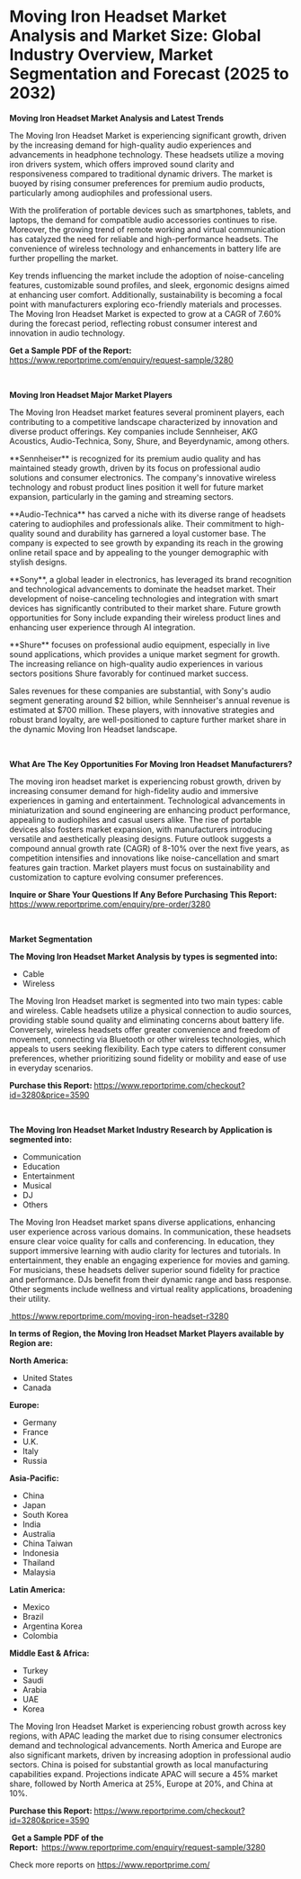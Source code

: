 <p><h1>Moving Iron Headset Market Analysis and Market Size: Global Industry Overview, Market Segmentation and Forecast (2025 to 2032)</h1></p><p><strong>Moving Iron Headset Market Analysis and Latest Trends</strong></p>
<p><p>The Moving Iron Headset Market is experiencing significant growth, driven by the increasing demand for high-quality audio experiences and advancements in headphone technology. These headsets utilize a moving iron drivers system, which offers improved sound clarity and responsiveness compared to traditional dynamic drivers. The market is buoyed by rising consumer preferences for premium audio products, particularly among audiophiles and professional users.</p><p>With the proliferation of portable devices such as smartphones, tablets, and laptops, the demand for compatible audio accessories continues to rise. Moreover, the growing trend of remote working and virtual communication has catalyzed the need for reliable and high-performance headsets. The convenience of wireless technology and enhancements in battery life are further propelling the market.</p><p>Key trends influencing the market include the adoption of noise-canceling features, customizable sound profiles, and sleek, ergonomic designs aimed at enhancing user comfort. Additionally, sustainability is becoming a focal point with manufacturers exploring eco-friendly materials and processes. The Moving Iron Headset Market is expected to grow at a CAGR of 7.60% during the forecast period, reflecting robust consumer interest and innovation in audio technology.</p></p>
<p><strong>Get a Sample PDF of the Report:&nbsp;</strong> <a href="https://www.reportprime.com/enquiry/request-sample/3280?utm_campaign=2734&utm_medium=2&utm_source=Github&utm_content=ia&utm_term=18032025&utm_id=moving-iron-headset">https://www.reportprime.com/enquiry/request-sample/3280</a></p>
<p>&nbsp;</p>
<p><strong>Moving Iron Headset Major Market Players</strong></p>
<p><p>The Moving Iron Headset market features several prominent players, each contributing to a competitive landscape characterized by innovation and diverse product offerings. Key companies include Sennheiser, AKG Acoustics, Audio-Technica, Sony, Shure, and Beyerdynamic, among others.</p><p>**Sennheiser** is recognized for its premium audio quality and has maintained steady growth, driven by its focus on professional audio solutions and consumer electronics. The company's innovative wireless technology and robust product lines position it well for future market expansion, particularly in the gaming and streaming sectors.</p><p>**Audio-Technica** has carved a niche with its diverse range of headsets catering to audiophiles and professionals alike. Their commitment to high-quality sound and durability has garnered a loyal customer base. The company is expected to see growth by expanding its reach in the growing online retail space and by appealing to the younger demographic with stylish designs.</p><p>**Sony**, a global leader in electronics, has leveraged its brand recognition and technological advancements to dominate the headset market. Their development of noise-canceling technologies and integration with smart devices has significantly contributed to their market share. Future growth opportunities for Sony include expanding their wireless product lines and enhancing user experience through AI integration.</p><p>**Shure** focuses on professional audio equipment, especially in live sound applications, which provides a unique market segment for growth. The increasing reliance on high-quality audio experiences in various sectors positions Shure favorably for continued market success.</p><p>Sales revenues for these companies are substantial, with Sony's audio segment generating around $2 billion, while Sennheiser's annual revenue is estimated at $700 million. These players, with innovative strategies and robust brand loyalty, are well-positioned to capture further market share in the dynamic Moving Iron Headset landscape.</p></p>
<p>&nbsp;</p>
<p><strong>What Are The Key Opportunities For Moving Iron Headset Manufacturers?</strong></p>
<p><p>The moving iron headset market is experiencing robust growth, driven by increasing consumer demand for high-fidelity audio and immersive experiences in gaming and entertainment. Technological advancements in miniaturization and sound engineering are enhancing product performance, appealing to audiophiles and casual users alike. The rise of portable devices also fosters market expansion, with manufacturers introducing versatile and aesthetically pleasing designs. Future outlook suggests a compound annual growth rate (CAGR) of 8-10% over the next five years, as competition intensifies and innovations like noise-cancellation and smart features gain traction. Market players must focus on sustainability and customization to capture evolving consumer preferences.</p></p>
<p><strong>Inquire or Share Your Questions If Any Before Purchasing This Report:</strong> <a href="https://www.reportprime.com/enquiry/pre-order/3280?utm_campaign=2734&utm_medium=2&utm_source=Github&utm_content=ia&utm_term=18032025&utm_id=moving-iron-headset">https://www.reportprime.com/enquiry/pre-order/3280</a></p>
<p>&nbsp;</p>
<p><strong>Market Segmentation</strong></p>
<p><strong>The Moving Iron Headset Market Analysis by types is segmented into:</strong></p>
<p><ul><li>Cable</li><li>Wireless</li></ul></p>
<p><p>The Moving Iron Headset market is segmented into two main types: cable and wireless. Cable headsets utilize a physical connection to audio sources, providing stable sound quality and eliminating concerns about battery life. Conversely, wireless headsets offer greater convenience and freedom of movement, connecting via Bluetooth or other wireless technologies, which appeals to users seeking flexibility. Each type caters to different consumer preferences, whether prioritizing sound fidelity or mobility and ease of use in everyday scenarios.</p></p>
<p><strong>Purchase this Report:&nbsp;</strong><a href="https://www.reportprime.com/checkout?id=3280&price=3590&utm_campaign=2734&utm_medium=2&utm_source=Github&utm_content=ia&utm_term=18032025&utm_id=moving-iron-headset">https://www.reportprime.com/checkout?id=3280&price=3590</a></p>
<p>&nbsp;</p>
<p><strong>The Moving Iron Headset Market Industry Research by Application is segmented into:</strong></p>
<p><ul><li>Communication</li><li>Education</li><li>Entertainment</li><li>Musical</li><li>DJ</li><li>Others</li></ul></p>
<p><p>The Moving Iron Headset market spans diverse applications, enhancing user experience across various domains. In communication, these headsets ensure clear voice quality for calls and conferencing. In education, they support immersive learning with audio clarity for lectures and tutorials. In entertainment, they enable an engaging experience for movies and gaming. For musicians, these headsets deliver superior sound fidelity for practice and performance. DJs benefit from their dynamic range and bass response. Other segments include wellness and virtual reality applications, broadening their utility.</p></p>
<p><a href="https://www.reportprime.com/moving-iron-headset-r3280?utm_campaign=2734&utm_medium=2&utm_source=Github&utm_content=ia&utm_term=18032025&utm_id=moving-iron-headset">&nbsp;https://www.reportprime.com/moving-iron-headset-r3280</a></p>
<p><strong>In terms of Region, the Moving Iron Headset Market Players available by Region are:</strong></p>
<p>
    <p> <strong> North America: </strong>
        <ul>
            <li>United States</li>
            <li>Canada</li>
        </ul>
        </p> 
    <p> <strong> Europe: </strong>
        <ul>
            <li>Germany</li>
            <li>France</li>
            <li>U.K.</li>
            <li>Italy</li>
            <li>Russia</li>
        </ul>
        </p> 
    <p> <strong> Asia-Pacific: </strong>
        <ul>
            <li>China</li>
            <li>Japan</li>
            <li>South Korea</li>
            <li>India</li>
            <li>Australia</li>
            <li>China Taiwan</li>
            <li>Indonesia</li>
            <li>Thailand</li>
            <li>Malaysia</li>
        </ul>
        </p> 
    <p> <strong> Latin America: </strong>
        <ul>
            <li>Mexico</li>
            <li>Brazil</li>
            <li>Argentina Korea</li>
            <li>Colombia</li>
        </ul>
        </p> 
    <p> <strong> Middle East & Africa: </strong>
        <ul>
            <li>Turkey</li>
            <li>Saudi</li>
            <li>Arabia</li>
            <li>UAE</li>
            <li>Korea</li>
        </ul>
    </p>
    </p>
<p><p>The Moving Iron Headset Market is experiencing robust growth across key regions, with APAC leading the market due to rising consumer electronics demand and technological advancements. North America and Europe are also significant markets, driven by increasing adoption in professional audio sectors. China is poised for substantial growth as local manufacturing capabilities expand. Projections indicate APAC will secure a 45% market share, followed by North America at 25%, Europe at 20%, and China at 10%.</p></p>
<p><strong>Purchase this Report: </strong><a href="https://www.reportprime.com/checkout?id=3280&price=3590&utm_campaign=2734&utm_medium=2&utm_source=Github&utm_content=ia&utm_term=18032025&utm_id=moving-iron-headset">https://www.reportprime.com/checkout?id=3280&price=3590</a></p>
<p>&nbsp;<strong>Get a Sample PDF of the Report:&nbsp;&nbsp;</strong><a href="https://www.reportprime.com/enquiry/request-sample/3280?utm_campaign=2734&utm_medium=2&utm_source=Github&utm_content=ia&utm_term=18032025&utm_id=moving-iron-headset">https://www.reportprime.com/enquiry/request-sample/3280</a></p>
<p><strong></strong></p>
<p>Check more reports on <a href="https://www.reportprime.com/?utm_campaign=2734&utm_medium=2&utm_source=Github&utm_content=ia&utm_term=18032025&utm_id=moving-iron-headset">https://www.reportprime.com/</a></p>